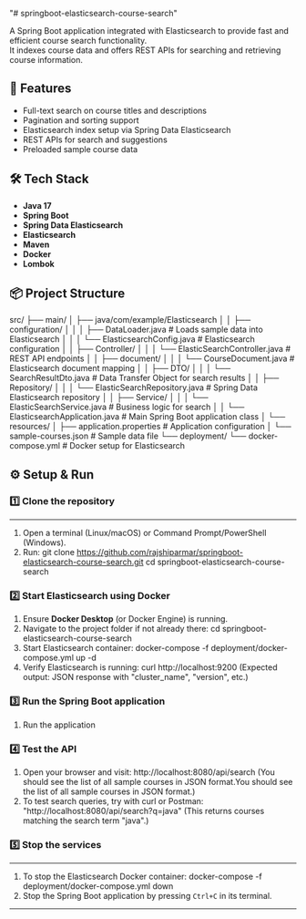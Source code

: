 "# springboot-elasticsearch-course-search" 

A Spring Boot application integrated with Elasticsearch to provide fast and efficient course search functionality.  
It indexes course data and offers REST APIs for searching and retrieving course information.


## 🚀 Features
- Full-text search on course titles and descriptions
- Pagination and sorting support
- Elasticsearch index setup via Spring Data Elasticsearch
- REST APIs for search and suggestions
- Preloaded sample course data


## 🛠 Tech Stack
- **Java 17** 
- **Spring Boot**
- **Spring Data Elasticsearch**
- **Elasticsearch** 
- **Maven**
- **Docker**
- **Lombok**


## 📦 Project Structure
src/
├── main/
│   ├── java/com/example/Elasticsearch
│   │   ├── configuration/
│   │   │   ├── DataLoader.java                     # Loads sample data into Elasticsearch
│   │   │   └── ElasticsearchConfig.java            # Elasticsearch configuration
│   │   ├── Controller/
│   │   │   └── ElasticSearchController.java        # REST API endpoints
│   │   ├── document/
│   │   │   └── CourseDocument.java                 # Elasticsearch document mapping
│   │   ├── DTO/
│   │   │   └── SearchResultDto.java                # Data Transfer Object for search results
│   │   ├── Repository/
│   │   │   └── ElasticSearchRepository.java        # Spring Data Elasticsearch repository
│   │   ├── Service/
│   │   │   └── ElasticSearchService.java           # Business logic for search
│   │   └── ElasticsearchApplication.java           # Main Spring Boot application class
│   └── resources/
│       ├── application.properties                  # Application configuration
│       └── sample-courses.json                     # Sample data file
└── deployment/
    └── docker-compose.yml                          # Docker setup for Elasticsearch


## ⚙️ Setup & Run

### 1️⃣ Clone the repository
-------------------------------
1. Open a terminal (Linux/macOS) or Command Prompt/PowerShell (Windows).
2. Run:
   git clone https://github.com/rajshiparmar/springboot-elasticsearch-course-search.git
   cd springboot-elasticsearch-course-search

### 2️⃣ Start Elasticsearch using Docker
1. Ensure **Docker Desktop** (or Docker Engine) is running.
2. Navigate to the project folder if not already there:
   cd springboot-elasticsearch-course-search
3. Start Elasticsearch container:
   docker-compose -f deployment/docker-compose.yml up -d
4. Verify Elasticsearch is running:
   curl http://localhost:9200
   (Expected output: JSON response with "cluster_name", "version", etc.)

### 3️⃣ Run the Spring Boot application
1. Run the application

### 4️⃣ Test the API
1. Open your browser and visit:
    http://localhost:8080/api/search
(You should see the list of all sample courses in JSON format.You should see the list of all sample courses in JSON format.)
2. To test search queries, try with curl or Postman:
   "http://localhost:8080/api/search?q=java"
   (This returns courses matching the search term "java".)

### 5️⃣ Stop the services
------------------------
1. To stop the Elasticsearch Docker container:
   docker-compose -f deployment/docker-compose.yml down
2. Stop the Spring Boot application by pressing `Ctrl+C` in its terminal.

----
